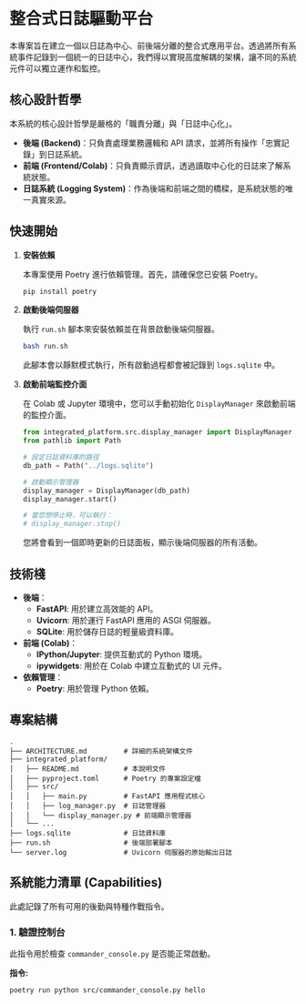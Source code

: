 # 整合式日誌驅動平台

本專案旨在建立一個以日誌為中心、前後端分離的整合式應用平台。透過將所有系統事件記錄到一個統一的日誌中心，我們得以實現高度解耦的架構，讓不同的系統元件可以獨立運作和監控。

## 核心設計哲學

本系統的核心設計哲學是嚴格的「職責分離」與「日誌中心化」。

-   **後端 (Backend)**：只負責處理業務邏輯和 API 請求，並將所有操作「忠實記錄」到日誌系統。
-   **前端 (Frontend/Colab)**：只負責顯示資訊，透過讀取中心化的日誌來了解系統狀態。
-   **日誌系統 (Logging System)**：作為後端和前端之間的橋樑，是系統狀態的唯一真實來源。

## 快速開始

1.  **安裝依賴**

    本專案使用 Poetry 進行依賴管理。首先，請確保您已安裝 Poetry。

    ```bash
    pip install poetry
    ```

2.  **啟動後端伺服器**

    執行 `run.sh` 腳本來安裝依賴並在背景啟動後端伺服器。

    ```bash
    bash run.sh
    ```

    此腳本會以靜默模式執行，所有啟動過程都會被記錄到 `logs.sqlite` 中。

3.  **啟動前端監控介面**

    在 Colab 或 Jupyter 環境中，您可以手動初始化 `DisplayManager` 來啟動前端的監控介面。

    ```python
    from integrated_platform.src.display_manager import DisplayManager
    from pathlib import Path

    # 設定日誌資料庫的路徑
    db_path = Path("../logs.sqlite")

    # 啟動顯示管理器
    display_manager = DisplayManager(db_path)
    display_manager.start()

    # 當您想停止時，可以執行：
    # display_manager.stop()
    ```

    您將會看到一個即時更新的日誌面板，顯示後端伺服器的所有活動。

## 技術棧

-   **後端**：
    -   **FastAPI**: 用於建立高效能的 API。
    -   **Uvicorn**: 用於運行 FastAPI 應用的 ASGI 伺服器。
    -   **SQLite**: 用於儲存日誌的輕量級資料庫。
-   **前端 (Colab)**：
    -   **IPython/Jupyter**: 提供互動式的 Python 環境。
    -   **ipywidgets**: 用於在 Colab 中建立互動式的 UI 元件。
-   **依賴管理**：
    -   **Poetry**: 用於管理 Python 依賴。

## 專案結構

```
.
├── ARCHITECTURE.md         # 詳細的系統架構文件
├── integrated_platform/
│   ├── README.md           # 本說明文件
│   ├── pyproject.toml      # Poetry 的專案設定檔
│   ├── src/
│   │   ├── main.py         # FastAPI 應用程式核心
│   │   ├── log_manager.py  # 日誌管理器
│   │   └── display_manager.py # 前端顯示管理器
│   └── ...
├── logs.sqlite             # 日誌資料庫
├── run.sh                  # 後端部署腳本
└── server.log              # Uvicorn 伺服器的原始輸出日誌
```

## 系統能力清單 (Capabilities)

此處記錄了所有可用的後勤與特種作戰指令。

### 1. 驗證控制台

此指令用於檢查 `commander_console.py` 是否能正常啟動。

**指令:**

```bash
poetry run python src/commander_console.py hello
```
